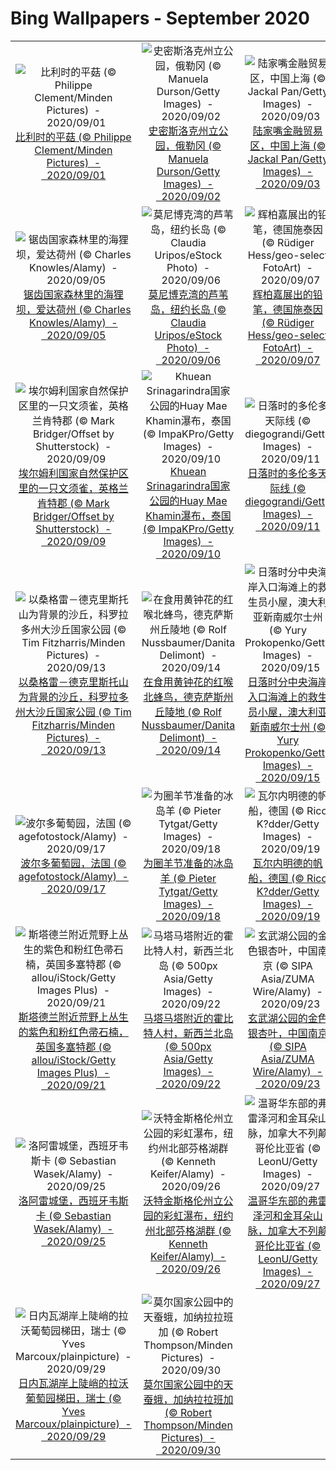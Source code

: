 # Bing Wallpapers - September 2020

| | | | |
|:-------------------------:|:-------------------------:|:-------------------------:|:-------------------------:|
| ![比利时的平菇 (© Philippe Clement/Minden Pictures)  -  2020/09/01](https://cn.bing.com/th?id=OHR.OysterMushroom_ZH-CN6265453153_UHD.jpg&w=480)[比利时的平菇 (© Philippe Clement/Minden Pictures)  -  2020/09/01](https://cn.bing.com/th?id=OHR.OysterMushroom_ZH-CN6265453153_UHD.jpg) | ![史密斯洛克州立公园，俄勒冈 (© Manuela Durson/Getty Images)  -  2020/09/02](https://cn.bing.com/th?id=OHR.SmithRock_ZH-CN6383276214_UHD.jpg&w=480)[史密斯洛克州立公园，俄勒冈 (© Manuela Durson/Getty Images)  -  2020/09/02](https://cn.bing.com/th?id=OHR.SmithRock_ZH-CN6383276214_UHD.jpg) | ![陆家嘴金融贸易区，中国上海 (© Jackal Pan/Getty Images)  -  2020/09/03](https://cn.bing.com/th?id=OHR.FinancialTowers_ZH-CN6494148642_UHD.jpg&w=480)[陆家嘴金融贸易区，中国上海 (© Jackal Pan/Getty Images)  -  2020/09/03](https://cn.bing.com/th?id=OHR.FinancialTowers_ZH-CN6494148642_UHD.jpg) | ![一头公牛站在皮库山前的田野中，亚速尔群岛皮科岛 (© Atmo-Sphere/Getty Images)  -  2020/09/04](https://cn.bing.com/th?id=OHR.PicoIsland_ZH-CN6719354511_UHD.jpg&w=480)[一头公牛站在皮库山前的田野中，亚速尔群岛皮科岛 (© Atmo-Sphere/Getty Images)  -  2020/09/04](https://cn.bing.com/th?id=OHR.PicoIsland_ZH-CN6719354511_UHD.jpg) |
| ![锯齿国家森林里的海狸坝，爱达荷州 (© Charles Knowles/Alamy)  -  2020/09/05](https://cn.bing.com/th?id=OHR.BeaverDam_ZH-CN6855160492_UHD.jpg&w=480)[锯齿国家森林里的海狸坝，爱达荷州 (© Charles Knowles/Alamy)  -  2020/09/05](https://cn.bing.com/th?id=OHR.BeaverDam_ZH-CN6855160492_UHD.jpg) | ![莫尼博克湾的芦苇岛，纽约长岛 (© Claudia Uripos/eStock Photo)  -  2020/09/06](https://cn.bing.com/th?id=OHR.LongIsland_ZH-CN7089248815_UHD.jpg&w=480)[莫尼博克湾的芦苇岛，纽约长岛 (© Claudia Uripos/eStock Photo)  -  2020/09/06](https://cn.bing.com/th?id=OHR.LongIsland_ZH-CN7089248815_UHD.jpg) | ![辉柏嘉展出的铅笔，德国施泰因 (© Rüdiger Hess/geo-select FotoArt)  -  2020/09/07](https://cn.bing.com/th?id=OHR.BleistifteFaber_ZH-CN7204563488_UHD.jpg&w=480)[辉柏嘉展出的铅笔，德国施泰因 (© Rüdiger Hess/geo-select FotoArt)  -  2020/09/07](https://cn.bing.com/th?id=OHR.BleistifteFaber_ZH-CN7204563488_UHD.jpg) | ![瓦莱塔，马耳他 (© Deejpilot/GettyImages)  -  2020/09/08](https://cn.bing.com/th?id=OHR.OttoSettembre_ZH-CN7378112626_UHD.jpg&w=480)[瓦莱塔，马耳他 (© Deejpilot/GettyImages)  -  2020/09/08](https://cn.bing.com/th?id=OHR.OttoSettembre_ZH-CN7378112626_UHD.jpg) |
| ![埃尔姆利国家自然保护区里的一只文须雀，英格兰肯特郡 (© Mark Bridger/Offset by Shutterstock)  -  2020/09/09](https://cn.bing.com/th?id=OHR.BeardedReedling_ZH-CN7714158275_UHD.jpg&w=480)[埃尔姆利国家自然保护区里的一只文须雀，英格兰肯特郡 (© Mark Bridger/Offset by Shutterstock)  -  2020/09/09](https://cn.bing.com/th?id=OHR.BeardedReedling_ZH-CN7714158275_UHD.jpg) | ![Khuean Srinagarindra国家公园的Huay Mae Khamin瀑布，泰国 (© ImpaKPro/Getty Images)  -  2020/09/10](https://cn.bing.com/th?id=OHR.KanchanaburiWaterfall_ZH-CN7582684869_UHD.jpg&w=480)[Khuean Srinagarindra国家公园的Huay Mae Khamin瀑布，泰国 (© ImpaKPro/Getty Images)  -  2020/09/10](https://cn.bing.com/th?id=OHR.KanchanaburiWaterfall_ZH-CN7582684869_UHD.jpg) | ![日落时的多伦多天际线 (© diegograndi/Getty Images)  -  2020/09/11](https://cn.bing.com/th?id=OHR.TorontoSky_ZH-CN6932705886_UHD.jpg&w=480)[日落时的多伦多天际线 (© diegograndi/Getty Images)  -  2020/09/11](https://cn.bing.com/th?id=OHR.TorontoSky_ZH-CN6932705886_UHD.jpg) | ![罗卡马杜尔，法国 (© Rrrainbow/Getty Images)  -  2020/09/12](https://cn.bing.com/th?id=OHR.MedievalRocamadour_ZH-CN7063423495_UHD.jpg&w=480)[罗卡马杜尔，法国 (© Rrrainbow/Getty Images)  -  2020/09/12](https://cn.bing.com/th?id=OHR.MedievalRocamadour_ZH-CN7063423495_UHD.jpg) |
| ![以桑格雷－德克里斯托山为背景的沙丘，科罗拉多州大沙丘国家公园 (© Tim Fitzharris/Minden Pictures)  -  2020/09/13](https://cn.bing.com/th?id=OHR.SangreCristoDunes_ZH-CN7193190503_UHD.jpg&w=480)[以桑格雷－德克里斯托山为背景的沙丘，科罗拉多州大沙丘国家公园 (© Tim Fitzharris/Minden Pictures)  -  2020/09/13](https://cn.bing.com/th?id=OHR.SangreCristoDunes_ZH-CN7193190503_UHD.jpg) | ![在食用黄钟花的红喉北蜂鸟，德克萨斯州丘陵地 (© Rolf Nussbaumer/Danita Delimont)  -  2020/09/14](https://cn.bing.com/th?id=OHR.YellowBells_ZH-CN7296699570_UHD.jpg&w=480)[在食用黄钟花的红喉北蜂鸟，德克萨斯州丘陵地 (© Rolf Nussbaumer/Danita Delimont)  -  2020/09/14](https://cn.bing.com/th?id=OHR.YellowBells_ZH-CN7296699570_UHD.jpg) | ![日落时分中央海岸入口海滩上的救生员小屋，澳大利亚新南威尔士州 (© Yury Prokopenko/Getty Images)  -  2020/09/15](https://cn.bing.com/th?id=OHR.LifeguardEntrance_ZH-CN7394984988_UHD.jpg&w=480)[日落时分中央海岸入口海滩上的救生员小屋，澳大利亚新南威尔士州 (© Yury Prokopenko/Getty Images)  -  2020/09/15](https://cn.bing.com/th?id=OHR.LifeguardEntrance_ZH-CN7394984988_UHD.jpg) | ![瓜纳华托，墨西哥 (© AI NISHINO/Alamy)  -  2020/09/16](https://cn.bing.com/th?id=OHR.CityofGuanajuato_ZH-CN7559565626_UHD.jpg&w=480)[瓜纳华托，墨西哥 (© AI NISHINO/Alamy)  -  2020/09/16](https://cn.bing.com/th?id=OHR.CityofGuanajuato_ZH-CN7559565626_UHD.jpg) |
| ![波尔多葡萄园，法国 (© agefotostock/Alamy)  -  2020/09/17](https://cn.bing.com/th?id=OHR.MistyVineyard_ZH-CN7642034150_UHD.jpg&w=480)[波尔多葡萄园，法国 (© agefotostock/Alamy)  -  2020/09/17](https://cn.bing.com/th?id=OHR.MistyVineyard_ZH-CN7642034150_UHD.jpg) | ![为圈羊节准备的冰岛羊 (© Pieter Tytgat/Getty Images)  -  2020/09/18](https://cn.bing.com/th?id=OHR.IcelandicRettir_ZH-CN7738923773_UHD.jpg&w=480)[为圈羊节准备的冰岛羊 (© Pieter Tytgat/Getty Images)  -  2020/09/18](https://cn.bing.com/th?id=OHR.IcelandicRettir_ZH-CN7738923773_UHD.jpg) | ![瓦尔内明德的帆船，德国 (© Rico K?dder/Getty Images)  -  2020/09/19](https://cn.bing.com/th?id=OHR.PirateSails_ZH-CN7821037852_UHD.jpg&w=480)[瓦尔内明德的帆船，德国 (© Rico K?dder/Getty Images)  -  2020/09/19](https://cn.bing.com/th?id=OHR.PirateSails_ZH-CN7821037852_UHD.jpg) | ![海獭妈妈和新生的小狗，加利福尼亚蒙特雷湾 (© Suzi Eszterhas/Minden Pictures)  -  2020/09/20](https://cn.bing.com/th?id=OHR.MontereyPup_ZH-CN7914017418_UHD.jpg&w=480)[海獭妈妈和新生的小狗，加利福尼亚蒙特雷湾 (© Suzi Eszterhas/Minden Pictures)  -  2020/09/20](https://cn.bing.com/th?id=OHR.MontereyPup_ZH-CN7914017418_UHD.jpg) |
| ![斯塔德兰附近荒野上丛生的紫色和粉红色帚石楠，英国多塞特郡 (© allou/iStock/Getty Images Plus)  -  2020/09/21](https://cn.bing.com/th?id=OHR.DorsetHeather_ZH-CN8284282373_UHD.jpg&w=480)[斯塔德兰附近荒野上丛生的紫色和粉红色帚石楠，英国多塞特郡 (© allou/iStock/Getty Images Plus)  -  2020/09/21](https://cn.bing.com/th?id=OHR.DorsetHeather_ZH-CN8284282373_UHD.jpg) | ![马塔马塔附近的霍比特人村，新西兰北岛 (© 500px Asia/Getty Images)  -  2020/09/22](https://cn.bing.com/th?id=OHR.Matamata_ZH-CN8111830275_UHD.jpg&w=480)[马塔马塔附近的霍比特人村，新西兰北岛 (© 500px Asia/Getty Images)  -  2020/09/22](https://cn.bing.com/th?id=OHR.Matamata_ZH-CN8111830275_UHD.jpg) | ![玄武湖公园的金色银杏叶，中国南京 (© SIPA Asia/ZUMA Wire/Alamy)  -  2020/09/23](https://cn.bing.com/th?id=OHR.GoldenGinkgo_ZH-CN8507013452_UHD.jpg&w=480)[玄武湖公园的金色银杏叶，中国南京 (© SIPA Asia/ZUMA Wire/Alamy)  -  2020/09/23](https://cn.bing.com/th?id=OHR.GoldenGinkgo_ZH-CN8507013452_UHD.jpg) | ![为牛下山节（即把牛从高山牧场赶回)装饰的牛，奥地利坦海姆塔尔 (© Hans Lippert/Alamy)  -  2020/09/24](https://cn.bing.com/th?id=OHR.Almabtrieb_ZH-CN8639425400_UHD.jpg&w=480)[为牛下山节（即把牛从高山牧场赶回)装饰的牛，奥地利坦海姆塔尔 (© Hans Lippert/Alamy)  -  2020/09/24](https://cn.bing.com/th?id=OHR.Almabtrieb_ZH-CN8639425400_UHD.jpg) |
| ![洛阿雷城堡，西班牙韦斯卡 (© Sebastian Wasek/Alamy)  -  2020/09/25](https://cn.bing.com/th?id=OHR.LoarreCastle_ZH-CN1136982025_UHD.jpg&w=480)[洛阿雷城堡，西班牙韦斯卡 (© Sebastian Wasek/Alamy)  -  2020/09/25](https://cn.bing.com/th?id=OHR.LoarreCastle_ZH-CN1136982025_UHD.jpg) | ![沃特金斯格伦州立公园的彩虹瀑布，纽约州北部芬格湖群 (© Kenneth Keifer/Alamy)  -  2020/09/26](https://cn.bing.com/th?id=OHR.WatkinsGlen_ZH-CN1271268069_UHD.jpg&w=480)[沃特金斯格伦州立公园的彩虹瀑布，纽约州北部芬格湖群 (© Kenneth Keifer/Alamy)  -  2020/09/26](https://cn.bing.com/th?id=OHR.WatkinsGlen_ZH-CN1271268069_UHD.jpg) | ![温哥华东部的弗雷泽河和金耳朵山脉，加拿大不列颠哥伦比亚省 (© LeonU/Getty Images)  -  2020/09/27](https://cn.bing.com/th?id=OHR.FraserRiver_ZH-CN1625992097_UHD.jpg&w=480)[温哥华东部的弗雷泽河和金耳朵山脉，加拿大不列颠哥伦比亚省 (© LeonU/Getty Images)  -  2020/09/27](https://cn.bing.com/th?id=OHR.FraserRiver_ZH-CN1625992097_UHD.jpg) | ![北大西洋亚速尔群岛附近的大青鲨 (© Nuno Sa/Minden Pictures)  -  2020/09/28](https://cn.bing.com/th?id=OHR.GreatBlueShark_ZH-CN1757082635_UHD.jpg&w=480)[北大西洋亚速尔群岛附近的大青鲨 (© Nuno Sa/Minden Pictures)  -  2020/09/28](https://cn.bing.com/th?id=OHR.GreatBlueShark_ZH-CN1757082635_UHD.jpg) |
| ![日内瓦湖岸上陡峭的拉沃葡萄园梯田，瑞士 (© Yves Marcoux/plainpicture)  -  2020/09/29](https://cn.bing.com/th?id=OHR.Lavaux_ZH-CN1891785892_UHD.jpg&w=480)[日内瓦湖岸上陡峭的拉沃葡萄园梯田，瑞士 (© Yves Marcoux/plainpicture)  -  2020/09/29](https://cn.bing.com/th?id=OHR.Lavaux_ZH-CN1891785892_UHD.jpg) | ![莫尔国家公园中的天蚕蛾，加纳拉拉班加 (© Robert Thompson/Minden Pictures)  -  2020/09/30](https://cn.bing.com/th?id=OHR.LaragangaMoth_ZH-CN2013788793_UHD.jpg&w=480)[莫尔国家公园中的天蚕蛾，加纳拉拉班加 (© Robert Thompson/Minden Pictures)  -  2020/09/30](https://cn.bing.com/th?id=OHR.LaragangaMoth_ZH-CN2013788793_UHD.jpg) |  |  |
